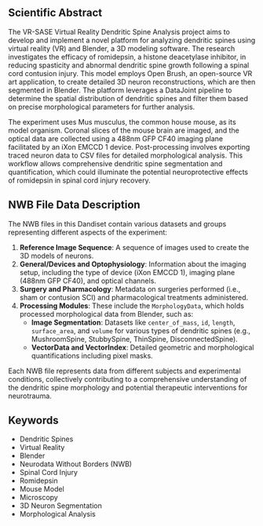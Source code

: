 ## Scientific Abstract

The VR-SASE Virtual Reality Dendritic Spine Analysis project aims to develop and implement a novel platform for analyzing dendritic spines using virtual reality (VR) and Blender, a 3D modeling software. The research investigates the efficacy of romidepsin, a histone deacetylase inhibitor, in reducing spasticity and abnormal dendritic spine growth following a spinal cord contusion injury. This model employs Open Brush, an open-source VR art application, to create detailed 3D neuron reconstructions, which are then segmented in Blender. The platform leverages a DataJoint pipeline to determine the spatial distribution of dendritic spines and filter them based on precise morphological parameters for further analysis.

The experiment uses Mus musculus, the common house mouse, as its model organism. Coronal slices of the mouse brain are imaged, and the optical data are collected using a 488nm GFP CF40 imaging plane facilitated by an iXon EMCCD 1 device. Post-processing involves exporting traced neuron data to CSV files for detailed morphological analysis. This workflow allows comprehensive dendritic spine segmentation and quantification, which could illuminate the potential neuroprotective effects of romidepsin in spinal cord injury recovery.

## NWB File Data Description

The NWB files in this Dandiset contain various datasets and groups representing different aspects of the experiment:

1. **Reference Image Sequence**: A sequence of images used to create the 3D models of neurons.
2. **General/Devices and Optophysiology**: Information about the imaging setup, including the type of device (iXon EMCCD 1), imaging plane (488nm GFP CF40), and optical channels.
3. **Surgery and Pharmacology**: Metadata on surgeries performed (i.e., sham or contusion SCI) and pharmacological treatments administered.
4. **Processing Modules**: These include the `MorphologyData`, which holds processed morphological data from Blender, such as:
    - **Image Segmentation**: Datasets like `center_of_mass`, `id`, `length`, `surface_area`, and `volume` for various types of dendritic spines (e.g., MushroomSpine, StubbySpine, ThinSpine, DisconnectedSpine).
    - **VectorData and VectorIndex**: Detailed geometric and morphological quantifications including pixel masks.

Each NWB file represents data from different subjects and experimental conditions, collectively contributing to a comprehensive understanding of the dendritic spine morphology and potential therapeutic interventions for neurotrauma.

## Keywords
- Dendritic Spines
- Virtual Reality
- Blender
- Neurodata Without Borders (NWB)
- Spinal Cord Injury
- Romidepsin
- Mouse Model
- Microscopy
- 3D Neuron Segmentation
- Morphological Analysis